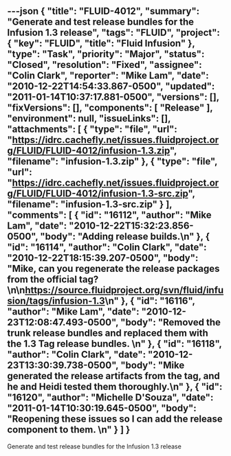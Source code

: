 ---json
{
  "title": "FLUID-4012",
  "summary": "Generate and test release bundles for the Infusion 1.3 release",
  "tags": "FLUID",
  "project": {
    "key": "FLUID",
    "title": "Fluid Infusion"
  },
  "type": "Task",
  "priority": "Major",
  "status": "Closed",
  "resolution": "Fixed",
  "assignee": "Colin Clark",
  "reporter": "Mike Lam",
  "date": "2010-12-22T14:54:33.867-0500",
  "updated": "2011-01-14T10:37:17.881-0500",
  "versions": [],
  "fixVersions": [],
  "components": [
    "Release"
  ],
  "environment": null,
  "issueLinks": [],
  "attachments": [
    {
      "type": "file",
      "url": "https://idrc.cachefly.net/issues.fluidproject.org/FLUID/FLUID-4012/infusion-1.3.zip",
      "filename": "infusion-1.3.zip"
    },
    {
      "type": "file",
      "url": "https://idrc.cachefly.net/issues.fluidproject.org/FLUID/FLUID-4012/infusion-1.3-src.zip",
      "filename": "infusion-1.3-src.zip"
    }
  ],
  "comments": [
    {
      "id": "16112",
      "author": "Mike Lam",
      "date": "2010-12-22T15:32:23.856-0500",
      "body": "Adding release builds.\n"
    },
    {
      "id": "16114",
      "author": "Colin Clark",
      "date": "2010-12-22T18:15:39.207-0500",
      "body": "Mike, can you regenerate the release packages from the official tag?\n\n<https://source.fluidproject.org/svn/fluid/infusion/tags/infusion-1.3>\n"
    },
    {
      "id": "16116",
      "author": "Mike Lam",
      "date": "2010-12-23T12:08:47.493-0500",
      "body": "Removed the trunk release bundles and replaced them with the 1.3 Tag release bundles. &#x20;\n"
    },
    {
      "id": "16118",
      "author": "Colin Clark",
      "date": "2010-12-23T13:30:39.738-0500",
      "body": "Mike generated the release artifacts from the tag, and he and Heidi tested them thoroughly.\n"
    },
    {
      "id": "16120",
      "author": "Michelle D'Souza",
      "date": "2011-01-14T10:30:19.645-0500",
      "body": "Reopening these issues so I can add the release component to them.&#x20;\n"
    }
  ]
}
---
Generate and test release bundles for the Infusion 1.3 release

        